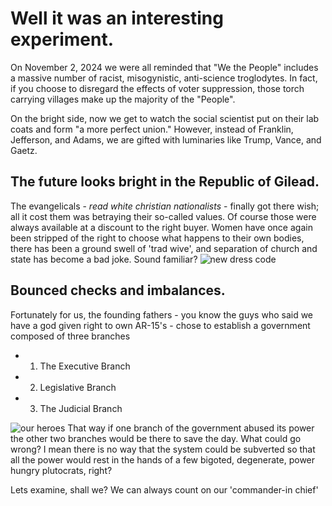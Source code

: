 # Well it was an interesting experiment.

On November 2, 2024 we were all reminded that "We the People" includes a massive number of racist, misogynistic, anti-science troglodytes. In fact, if you choose to disregard the effects of voter suppression, those torch carrying villages make up the majority of the "People". 

On the bright side, now we get to watch the social scientist put on their lab coats and form "a more perfect union." However, instead of Franklin, Jefferson, and Adams, we are gifted with luminaries like Trump, Vance, and Gaetz.
## The future looks bright in the Republic of Gilead.
The evangelicals - _read white christian nationalists_ - finally got there wish; all it cost them was betraying their so-called values. Of course those were always available at a discount to the right buyer.
Women have once again been stripped of the right to choose what happens to their own bodies, there has been a ground swell of 'trad wive', and separation of church and state has become a bad joke. Sound familiar? ![new dress code](https://cdn.mobilesyrup.com/wp-content/uploads/2017/06/the-handmaids-tale.jpg)
##  Bounced checks and imbalances.
Fortunately for us, the founding fathers - you know the guys who said we have a god given right to own AR-15's - chose to establish a government composed of three branches
-   1. The Executive Branch 
-   2. Legislative Branch
-   3. The Judicial Branch

![our heroes](https://wallpaperaccess.com/full/5664731.jpg)
That way if one branch of the government abused its power the other two branches would be there to save the day. What could go wrong? I mean there is no way that the system could be subverted so that all the power would rest in the hands of a few bigoted, degenerate, power hungry plutocrats, right?

Lets examine, shall we? We can always count on our 'commander-in chief' 
